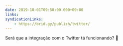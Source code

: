```yaml
---
date: 2019-10-01T09:50:00.000+00:00
links:
syndicationLinks:
    - https://brid.gy/publish/twitter/
---
```


Será que a integração com o Twitter tá funcionando? 🤔
